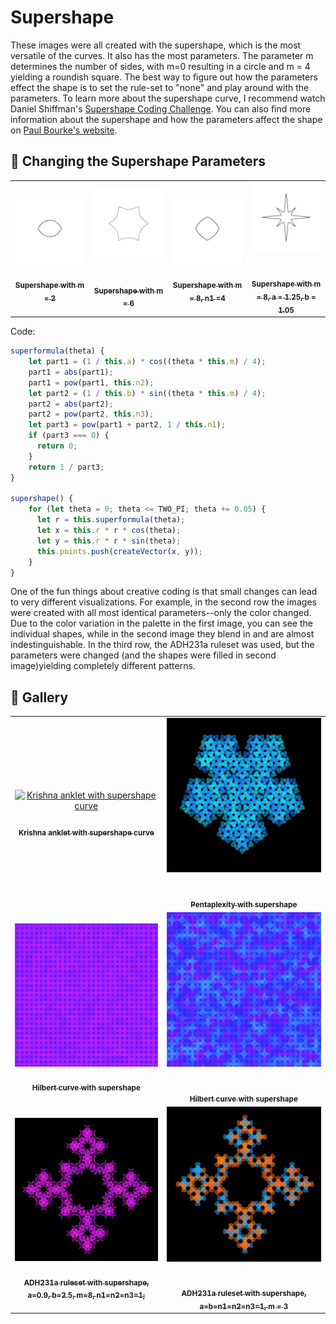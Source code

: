 # Supershape

These images were all created with the supershape, which is the most versatile of the curves. It also has the most parameters. The parameter m determines the number of sides, with m=0 resulting in a circle and m = 4 yielding a roundish square. The best way to figure out how the parameters effect the shape is to set the rule-set to "none" and play around with the parameters. To learn more about the supershape curve, I recommend watch Daniel Shiffman's [Supershape Coding Challenge](https://thecodingtrain.com/challenges/23-2d-supershapes). You can also find more information about the supershape and how the parameters affect the shape on [Paul Bourke's website](https://paulbourke.net/geometry/supershape/).

## 🌄 Changing the Supershape Parameters

<!-- IMAGE-LIST:START - Do not remove or modify this section -->
<!-- prettier-ignore-start -->
<!-- markdownlint-disable -->
<table>
  <tbody>
   <tr>
     <td align="center"><a href=""> <img class="img" src="../assets/shape_images/supershape-m2.jpg" alt="Supershape with m = 2" style="vertical-align:top;" width="300" /><br /><sub><b><br/>Supershape with m = 2</b></sub></a></td>
     <td align="center"><a href=""> <img class="img" src="../assets/shape_images/supershape-m6.jpg" alt="Supershape with m = 6" style=" display: block;
    margin-left: auto;
    margin-right: auto;" width="300" /><br /><sub><b><br/>Supershape with m = 6</b></sub></a></td>
     <td align="center"><a href=""> <img class="img" src="../assets/shape_images/supershape-adjust-n1.jpg" alt="Supershape with m = 8, n1 =4" style="vertical-align:top;" width="300" /><br /><sub><b><br/>Supershape with m = 8, n1 =4</b></sub></a></td>
     <td align="center"><a href=""> <img class="img" src="../assets/shape_images/supershape-adjust-a-b.jpg" alt="Supershape with m = 8, a = 1.25, b = 1.05" style=" display: block;
    margin-left: auto;
    margin-right: auto;" width="300" /><br /><sub><b><br/>Supershape with m = 8, a = 1.25, b = 1.05</b></sub></a></td>
    </tr>  
 </tbody>
</table>

<!-- markdownlint-restore -->
<!-- prettier-ignore-end -->

<!-- IMAGE-LIST:END -->

Code:

```JavaScript
superformula(theta) {
    let part1 = (1 / this.a) * cos((theta * this.m) / 4);
    part1 = abs(part1);
    part1 = pow(part1, this.n2);
    let part2 = (1 / this.b) * sin((theta * this.m) / 4);
    part2 = abs(part2);
    part2 = pow(part2, this.n3);
    let part3 = pow(part1 + part2, 1 / this.n1);
    if (part3 === 0) {
      return 0;
    }
    return 1 / part3;
}

supershape() {
    for (let theta = 0; theta <= TWO_PI; theta += 0.05) {
      let r = this.superformula(theta);
      let x = this.r * r * cos(theta);
      let y = this.r * r * sin(theta);
      this.points.push(createVector(x, y));
    }
}
```

One of the fun things about creative coding is that small changes can lead to very different visualizations. For example, in the second row the images were created with all most identical parameters--only the color changed. Due to the color variation in the palette in the first image, you can see the individual shapes, while in the second image they blend in and are almost indestinguishable. In the third row, the ADH231a ruleset was used, but the parameters were changed (and the shapes were filled in second image)yielding completely different patterns.

## 🌄 Gallery

<!-- IMAGE-LIST:START - Do not remove or modify this section -->
<!-- prettier-ignore-start -->
<!-- markdownlint-disable -->
<table>
  <tbody>
   <tr>
     <td align="center"><a href=""> <img class="img" src="a../ssets/Ruleset-shape-examples/krisha-anklet-supershape.jpg" alt="Krishna anklet with supershape curve" style="vertical-align:top;" width="500" /><br /><sub><b><br/>Krishna anklet with supershape curve</b></sub></a></td>
     <td align="center"><a href=""> <img class="img" src="../assets/Ruleset-shape-examples/pentaplexity-supershape.jpg" alt="Pentaplexity with supershape" style=" display: block;
    margin-left: auto;
    margin-right: auto;" width="500" /><br /><sub><b><br/>Pentaplexity with supershape</b></sub></a></td>
    </tr>
    <tr>
     <td align="center"><a href=""> <img class="img" src="../assets/Ruleset-shape-examples/hilbert-supershape1.jpg" alt="Hilbert curve with supershape" style="vertical-align:top;" width="500" /><br /><sub><b><br/>Hilbert curve with supershape</b></sub></a></td>
     <td align="center"><a href=""> <img class="img" src="../assets/Ruleset-shape-examples/hilbert-supershape2.jpg" alt="Hilbert curve with supershape" style=" display: block;
    margin-left: auto;
    margin-right: auto;" width="500" /><br /><sub><b><br/>Hilbert curve with supershape</b></sub></a></td>
    </tr>
     <tr>
     <td align="center"><a href=""> <img class="img" src="../assets/Ruleset-shape-examples/ADH231a-supershape.jpg" alt="ADH231a ruleset with supershape, a = 0.9, b = 2.5, m = 8" style="vertical-align:top;" width="500" /><br /><sub><b><br/>ADH231a ruleset with supershape, a=0.9, b=2.5, m=8, n1=n2=n3=1;</b></sub></a></td>
     <td align="center"><a href=""> <img class="img" src="../assets/Ruleset-shape-examples/ADH231a-supershape1.jpg" alt="ADH231a ruleset with supershape, a=b=n1=n2=n3=1, m = 3" style=" display: block;
    margin-left: auto;
    margin-right: auto;" width="500" /><br /><sub><b><br/>ADH231a ruleset with supershape, a=b=n1=n2=n3=1, m = 3</b></sub></a></td>
    </tr>
    
 </tbody>
</table>

<!-- markdownlint-restore -->
<!-- prettier-ignore-end -->

<!-- IMAGE-LIST:END -->
